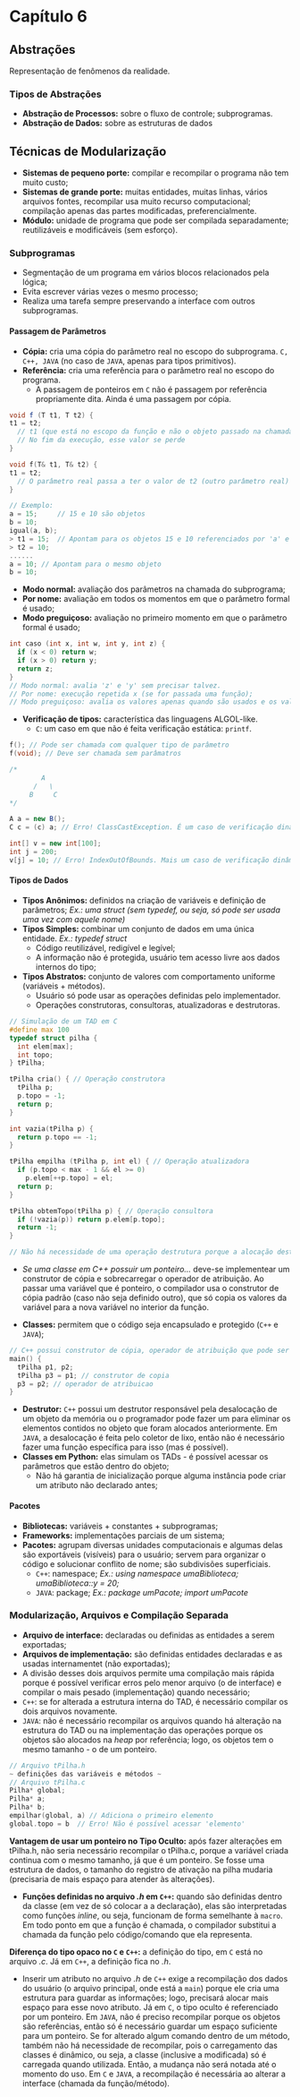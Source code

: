 # Capítulo 6

## Abstrações

Representação de fenômenos da realidade.

### Tipos de Abstrações

* **Abstração de Processos:** sobre o fluxo de controle; subprogramas.
* **Abstração de Dados:** sobre as estruturas de dados

## Técnicas de Modularização

* **Sistemas de pequeno porte:** compilar e recompilar o programa não tem muito custo;
* **Sistemas de grande porte:** muitas entidades, muitas linhas, vários arquivos fontes, recompilar usa muito recurso computacional; compilação apenas das partes modificadas, preferencialmente.
* **Módulo:** unidade de programa que pode ser compilada separadamente; reutilizáveis e modificáveis (sem esforço).

### Subprogramas

- Segmentação de um programa em vários blocos relacionados pela lógica;
- Evita escrever várias vezes o mesmo processo;
- Realiza uma tarefa sempre preservando a interface com outros subprogramas.

#### Passagem de Parâmetros

- **Cópia:** cria uma cópia do parâmetro real no escopo do subprograma. `C, C++, JAVA` (no caso de `JAVA`, apenas para tipos primitivos).
- **Referência:** cria uma referência para o parâmetro real no escopo do programa.
  - A passagem de ponteiros em `C` não é passagem por referência propriamente dita. Ainda é uma passagem por cópia.

```java
void f (T t1, T t2) {
t1 = t2;
  // t1 (que está no escopo da função e não o objeto passado na chamada) passa a referenciar t2
  // No fim da execução, esse valor se perde
}
```

```c
void f(T& t1, T& t2) {
t1 = t2;
  // O parâmetro real passa a ter o valor de t2 (outro parâmetro real)
}

// Exemplo:
a = 15; 	// 15 e 10 são objetos
b = 10;
igual(a, b);
> t1 = 15;	// Apontam para os objetos 15 e 10 referenciados por 'a' e 'b'
> t2 = 10;
......
a = 10;	// Apontam para o mesmo objeto
b = 10;
```



- **Modo normal:** avaliação dos parâmetros na chamada do subprograma;
- **Por nome:** avaliação em todos os momentos em que o parâmetro formal é usado;
- **Modo preguiçoso:** avaliação no primeiro momento em que o parâmetro formal é usado;

```C
int caso (int x, int w, int y, int z) {
  if (x < 0) return w;
  if (x > 0) return y;
  return z;
}
// Modo normal: avalia 'z' e 'y' sem precisar talvez.
// Por nome: execução repetida x (se for passada uma função); 
// Modo preguiçoso: avalia os valores apenas quando são usados e os valores são sempre iguais na mesma chamada da função 'caso' (mesmo que sejam passadas funções como parâmetro)
```

- **Verificação de tipos:** característica das linguagens ALGOL-like.
  - `C`: um caso em que não é feita verificação estática: `printf`.

```c
f(); // Pode ser chamada com qualquer tipo de parâmetro
f(void); // Deve ser chamada sem parâmatros
```

```java
/*
		A
	  /	  \
   	 B	   C
*/

A a = new B();
C c = (c) a; // Erro! ClassCastException. É um caso de verificação dinâmica em JAVA.

int[] v = new int[100];
int j = 200;
v[j] = 10; // Erro! IndexOutOfBounds. Mais um caso de verificação dinâmica.
```



#### Tipos de Dados

- **Tipos Anônimos:** definidos na criação de variáveis e definição de parâmetros;  *Ex.: uma struct (sem typedef, ou seja, só pode ser usada uma vez com aquele nome)*
- **Tipos Simples:** combinar um conjunto de dados em uma única entidade. *Ex.: typedef struct*
  - Código reutilizável, redigível e legível;
  - A informação não  é protegida, usuário tem acesso livre aos dados internos do tipo;
- **Tipos Abstratos:** conjunto de valores com comportamento uniforme (variáveis + métodos).
  - Usuário só pode usar as operações definidas pelo implementador.
  - Operações construtoras, consultoras, atualizadoras e destrutoras.

```c
// Simulação de um TAD em C
#define max 100
typedef struct pilha {
  int elem[max];
  int topo;
} tPilha;

tPilha cria() { // Operação construtora
  tPilha p;
  p.topo = -1;
  return p;
}

int vazia(tPilha p) {
  return p.topo == -1;
}

tPilha empilha (tPilha p, int el) { // Operação atualizadora
  if (p.topo < max - 1 && el >= 0)
    p.elem[++p.topo] = el;
  return p;
}

tPilha obtemTopo(tPilha p) { // Operação consultora
  if (!vazia(p)) return p.elem[p.topo];
  return -1;
}

// Não há necessidade de uma operação destrutura porque a alocação deste TAD não é dinâmica
```

- *Se uma classe em C++ possuir um ponteiro...* deve-se implementear um construtor de cópia e sobrecarregar o operador de atribuição. Ao passar uma variável que é ponteiro, o compilador usa o construtor de cópia padrão (caso não seja definido outro), que só copia os valores da variável para a nova variável no interior da função. 	


- **Classes:** permitem que o código seja encapsulado e protegido (`C++` e `JAVA`);

```c++
// C++ possui construtor de cópia, operador de atribuição que pode ser sobrecarregado e construtor.
main() {
  tPilha p1, p2; 
  tPilha p3 = p1; // construtor de copia
  p3 = p2; // operador de atribuicao
}
```

* **Destrutor:** `C++` possui um destrutor responsável pela desalocação de um objeto da memória ou o programador pode fazer um para eliminar os elementos contidos no objeto que foram alocados anteriormente. Em `JAVA`, a desalocação é feita pelo coletor de lixo, então não é necessário fazer uma função específica para isso (mas é possível).
* **Classes em Python:** elas simulam os TADs - é possível acessar os parâmetros que estão dentro do objeto;
  - Não há garantia de inicialização porque alguma instância pode criar um atributo não declarado antes;

#### Pacotes

- **Bibliotecas:** variáveis + constantes + subprogramas;
- **Frameworks:** implementações parciais de um sistema;
- **Pacotes:** agrupam diversas  unidades computacionais e algumas delas são exportáveis (visíveis) para o usuário; servem para organizar o código e solucionar conflito de nome; são subdivisões superficiais.
  - `C++`: namespace; *Ex.: using namespace umaBiblioteca; umaBiblioteca::y = 20;*
  - `JAVA`: package; *Ex.: package umPacote; import umPacote*



### Modularização, Arquivos e Compilação Separada

- **Arquivo de interface:** declaradas ou definidas as entidades a serem exportadas;
- **Arquivos de implementação:** são definidas entidades declaradas e as usadas internamentet (não exportadas);
- A divisão desses dois arquivos permite uma compilação mais rápida porque é possível verificar erros pelo menor arquivo (o de interface) e compilar o mais pesado (implementação) quando necessário;
- `C++`: se for alterada a estrutura interna do TAD, é necessário compilar os dois arquivos novamente.
- `JAVA`: não é necessário recompilar os arquivos quando há alteração na estrutura do TAD ou na implementação das operações porque os objetos são alocados na *heap* por referência; logo, os objetos tem o mesmo tamanho - o de um ponteiro.

```c++
// Arquivo tPilha.h
~ definições das variáveis e métodos ~
// Arquivo tPilha.c
Pilha* global;
Pilha* a;
Pilha* b;
empilhar(global, a) // Adiciona o primeiro elemento
global.topo = b  // Erro! Não é possível acessar 'elemento'
```

**Vantagem de usar um ponteiro no Tipo Oculto:** após fazer alterações em tPilha.h, não seria necessário recompilar o tPilha.c, porque a variável criada continua com o mesmo tamanho, já que é um ponteiro. Se fosse uma estrutura de dados, o tamanho do registro de ativação na pilha mudaria (precisaria de mais espaço para atender às alterações).

- **Funções definidas no arquivo *.h* em `C++`:** quando são definidas dentro da classe (em vez de só colocar a a declaração), elas são interpretadas como funções *inline*, ou seja, funcionam de forma semelhante à `macro`. Em todo ponto em que a função é chamada, o compilador substitui a chamada da função pelo código/comando que ela representa.

**Diferença do tipo opaco no `C` e `C++`:** a definição do tipo, em `C` está no arquivo *.c*. Já em `C++`, a definição fica no *.h*.

- Inserir um atributo no arquivo *.h* de `C++` exige a recompilação dos dados do usuário (o arquivo principal, onde está a `main`) porque ele cria uma estrutura para guardar as informações; logo, precisará alocar mais espaço para esse novo atributo. Já em `C`, o tipo oculto é referenciado por um ponteiro. Em `JAVA`, não é preciso recompilar porque os objetos são referências, então só é necessário guardar um espaço suficiente para um ponteiro. Se for alterado algum comando dentro de um método, também não há necessidade de recompilar, pois o carregamento das classes é dinâmico, ou seja, a classe (inclusive a modificada) só é carregada quando utilizada. Então, a mudança não será notada até o momento do uso. Em `C` e `JAVA`, a recompilação é necessária ao alterar a interface (chamada da função/método).